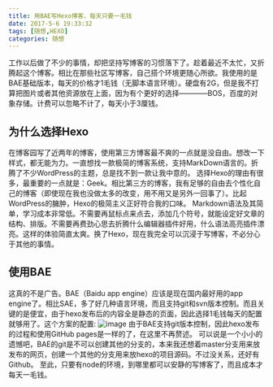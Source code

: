 ```yaml
---
title: 用BAE写Hexo博客，每天只要一毛钱
date: 2017-5-6 19:33:32
tags: [随想,HEXO]
categories: 随想
---
```

工作以后做了不少的事情，却把坚持写博客的习惯落下了。趁着最近不太忙，又折腾起这个博客。相比在那些社区写博客，自己搭个环境更随心所欲。我使用的是BAE基础版本，每天的价格才1毛钱（无脚本语言环境）。硬盘有2G，但是我不打算把图片或者其他资源放在上面，因为有个更好的选择————BOS，百度的对象存储。计费可以忽略不计了，每天小于3厘钱。
## 为什么选择Hexo
在博客园写了近两年的博客，使用第三方博客最不爽的一点就是没自由。想改一下样式，都无能为力。一直想找一款极简的博客系统，支持MarkDown语言的。折腾了不少WordPress的主题，总是找不到一款让我中意的。<!--more-->
选择Hexo的理由有很多，最重要的一点就是：Geek。相比第三方的博客，我有足够的自由去个性化自己的博客（即使现在我也没做太多的改变，用不用又是另外一回事了）。比起WordPress的臃肿，Hexo的极简主义正好符合我的口味。
Markdown语法及其简单，学习成本非常低。不需要再鼠标点来点去，添加几个符号，就能设定好文章的结构、排版。不需要再费劲心思去折腾什么编辑器插件好用，什么语法高亮插件漂亮。这样的体验简直太爽。换了Hexo，现在我完全可以沉浸于写博客，不必分心于其他的事情。
## 使用BAE
这真的不是广告。BAE（Baidu app engine）应该是现在国内最好用的app engine了。相比SAE，多了好几种语言环境，而且支持git和svn版本控制。而且关键的是便宜，由于hexo发布后的内容全是静态的页面，因此选择1毛钱每天的配置就够用了。这个方案的配置:
![image](http://baixiangcpp-blog.gz.bcebos.com/start-blog-with-bae/detail.png)
由于BAE支持git版本控制，因此hexo发布的过程和使用GitHub pages是一样的了，在这里不再赘述。
可以说是一个小小的遗憾吧，BAE的git是不可以创建其他的分支的，本来我还想着master分支用来放发布的网页，创建一个其他的分支用来放hexo的项目源码。不过没关系，还好有Github。
至此，只要有node的环境，到哪里都可以安静的写博客了，而且成本才每天一毛钱。

